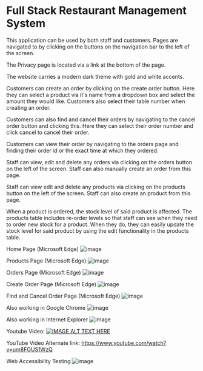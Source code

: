 # Full Stack Restaurant Management System

This application can be used by both staff and customers.
Pages are navigated to by clicking on the buttons on the navigation bar to the left of the screen. 

The Privacy page is located via a link at the bottom of the page.

The website carries a modern dark theme with gold and white accents.

Customers can create an order by clicking on the create order button. Here they can select a product via it's name from a dropdown box
and select the amount they would like. Customers also select their table number when creating an order.

Customers can also find and cancel their orders by navigating to the cancel order button and clicking this.
Here they can select their order number and click cancel to cancel their order.

Customers can view their order by navigating to the orders page and finding their order id or the exact time at which they ordered.

Staff can view, edit and delete any orders via clicking on the orders button on the left of the screen.
Staff can also manually create an order from this page.

Staff can view edit and delete any products via clicking on the products button on the left of the screen.
Staff can also create an product from this page.

When a product is ordered, the stock level of said product is affected. The products table includes re-order levels so that staff can
see when they need to order new stock for a product. When they do, they can easily update the stock level for said product by
using the edit functionality in the products table.




Home Page (Microsoft Edge)
![image](https://user-images.githubusercontent.com/44781092/72075219-37050280-32eb-11ea-8073-c3d3bd31881c.png)

Products Page (Microsoft Edge)
![image](https://user-images.githubusercontent.com/44781092/72075517-cdd1bf00-32eb-11ea-94f0-8522f8513d83.png)

Orders Page (Microsoft Edge)
![image](https://user-images.githubusercontent.com/44781092/72075585-f9ed4000-32eb-11ea-85d0-a05de7d028f0.png)

Create Order Page (Microsoft Edge)
![image](https://user-images.githubusercontent.com/44781092/72075676-24d79400-32ec-11ea-989f-be67049b27a9.png)

Find and Cancel Order Page (Microsoft Edge)
![image](https://user-images.githubusercontent.com/44781092/72075739-40429f00-32ec-11ea-89bf-f93ad734f690.png)


Also working in Google Chrome
![image](https://user-images.githubusercontent.com/44781092/72075904-8bf54880-32ec-11ea-8e72-055c5b306ec5.png)

Also working in Internet Explorer
![image](https://user-images.githubusercontent.com/44781092/72076075-daa2e280-32ec-11ea-8bb3-8e306bf07a3f.png)


Youtube Video:
[![IMAGE ALT TEXT HERE](https://img.youtube.com/vi/um8FOUS1WzQ/0.jpg)](https://www.youtube.com/watch?v=um8FOUS1WzQ)

YouTube Video Alternate link: https://www.youtube.com/watch?v=um8FOUS1WzQ

Web Accessibility Testing
![image](https://user-images.githubusercontent.com/44781092/72079168-53586d80-32f2-11ea-8170-19e226398dfa.png)
